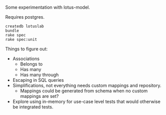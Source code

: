 Some experimentation with lotus-model.

Requires postgres.

    createdb lotuslab
    bundle
    rake spec
    rake spec:unit

Things to figure out:
* Associations
  * Belongs to
  * Has many
  * Has many through
* Escaping in SQL queries
* Simplifications, not everything needs custom mappings and repository.
  - Mappings could be generated from schema when no custom mappings are set?
* Explore using in-memory for use-case level tests that would otherwise be integrated tests.
